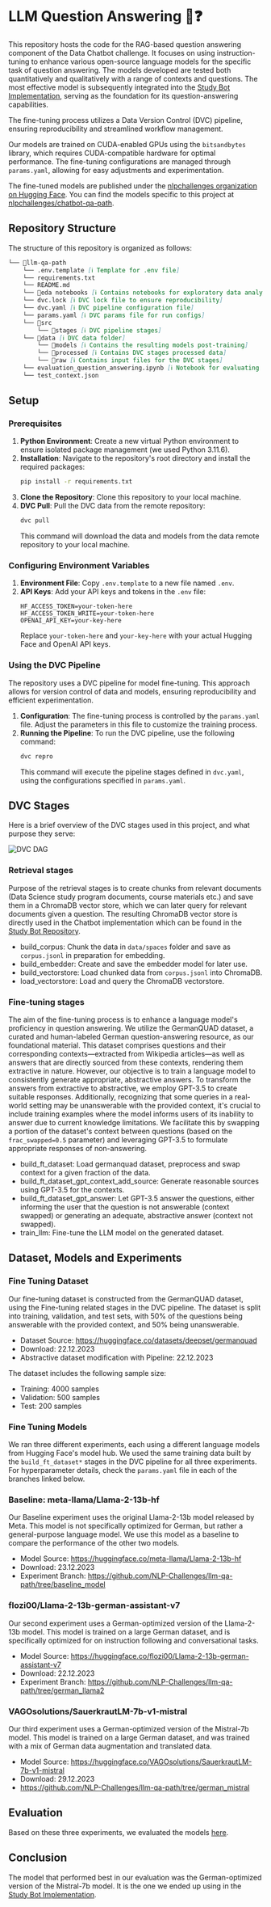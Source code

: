 # LLM Question Answering 🤖❓

This repository hosts the code for the RAG-based question answering component of the Data Chatbot challenge. It focuses on using instruction-tuning to enhance various open-source language models for the specific task of question answering. The models developed are tested both quantitatively and qualitatively with a range of contexts and questions. The most effective model is subsequently integrated into the [Study Bot Implementation](https://github.com/NLP-Challenges/Study-Bot), serving as the foundation for its question-answering capabilities.

The fine-tuning process utilizes a Data Version Control (DVC) pipeline, ensuring reproducibility and streamlined workflow management.

Our models are trained on CUDA-enabled GPUs using the `bitsandbytes` library, which requires CUDA-compatible hardware for optimal performance. The fine-tuning configurations are managed through `params.yaml`, allowing for easy adjustments and experimentation.

The fine-tuned models are published under the [nlpchallenges organization on Hugging Face](https://huggingface.co/nlpchallenges). You can find the models specific to this project at [nlpchallenges/chatbot-qa-path](https://huggingface.co/nlpchallenges/chatbot-qa-path).

## Repository Structure

The structure of this repository is organized as follows:

```markdown
└── 📁llm-qa-path
    └── .env.template [ℹ️ Template for .env file]
    └── requirements.txt
    └── README.md
    └── 📁eda notebooks [ℹ️ Contains notebooks for exploratory data analysis]
    └── dvc.lock [ℹ️ DVC lock file to ensure reproducibility]
    └── dvc.yaml [ℹ️ DVC pipeline configuration file]
    └── params.yaml [ℹ️ DVC params file for run configs]
    └── 📁src
        └── 📁stages [ℹ️ DVC pipeline stages]
    └── 📁data [ℹ️ DVC data folder]
        └── 📁models [ℹ️ Contains the resulting models post-training]
        └── 📁processed [ℹ️ Contains DVC stages processed data]
        └── 📁raw [ℹ️ Contains input files for the DVC stages]
    └── evaluation_question_answering.ipynb [ℹ️ Notebook for evaluating the models (NPR MC2)]
    └── test_context.json
```

## Setup

### Prerequisites

1. **Python Environment**: Create a new virtual Python environment to ensure isolated package management (we used Python 3.11.6).
2. **Installation**: Navigate to the repository's root directory and install the required packages:
   ```bash
   pip install -r requirements.txt
   ```
3. **Clone the Repository**: Clone this repository to your local machine.
4. **DVC Pull**: Pull the DVC data from the remote repository:
   ```bash
   dvc pull
   ```
   This command will download the data and models from the data remote repository to your local machine.

### Configuring Environment Variables

1. **Environment File**: Copy `.env.template` to a new file named `.env`.
2. **API Keys**: Add your API keys and tokens in the `.env` file:
   ```
   HF_ACCESS_TOKEN=your-token-here
   HF_ACCESS_TOKEN_WRITE=your-token-here
   OPENAI_API_KEY=your-key-here
   ```
   Replace `your-token-here` and `your-key-here` with your actual Hugging Face and OpenAI API keys.

### Using the DVC Pipeline

The repository uses a DVC pipeline for model fine-tuning. This approach allows for version control of data and models, ensuring reproducibility and efficient experimentation.

1. **Configuration**: The fine-tuning process is controlled by the `params.yaml` file. Adjust the parameters in this file to customize the training process.
2. **Running the Pipeline**: To run the DVC pipeline, use the following command:
   ```bash
   dvc repro
   ```
   This command will execute the pipeline stages defined in `dvc.yaml`, using the configurations specified in `params.yaml`.

## DVC Stages

Here is a brief overview of the DVC stages used in this project, and what purpose they serve:

![DVC DAG](img/DVC_dag.png)

### Retrieval stages

Purpose of the retrieval stages is to create chunks from relevant documents (Data Science study program documents, course materials etc.) and save them in a ChromaDB vector store, which we can later query for relevant documents given a question. The resulting ChromaDB vector store is directly used in the Chatbot implementation which can be found in the [Study Bot Repository](https://github.com/NLP-Challenges/Study-Bot).

- build_corpus: Chunk the data in `data/spaces` folder and save as `corpus.jsonl` in preparation for embedding.
- build_embedder: Create and save the embedder model for later use.
- build_vectorstore: Load chunked data from `corpus.jsonl` into ChromaDB.
- load_vectorstore: Load and query the ChromaDB vectorstore.

### Fine-tuning stages

The aim of the fine-tuning process is to enhance a language model's proficiency in question answering. We utilize the GermanQUAD dataset, a curated and human-labeled German question-answering resource, as our foundational material. This dataset comprises questions and their corresponding contexts—extracted from Wikipedia articles—as well as answers that are directly sourced from these contexts, rendering them extractive in nature. However, our objective is to train a language model to consistently generate appropriate, abstractive answers. To transform the answers from extractive to abstractive, we employ GPT-3.5 to create suitable responses. Additionally, recognizing that some queries in a real-world setting may be unanswerable with the provided context, it's crucial to include training examples where the model informs users of its inability to answer due to current knowledge limitations. We facilitate this by swapping a portion of the dataset's context between questions (based on the `frac_swapped=0.5` parameter) and leveraging GPT-3.5 to formulate appropriate responses of non-answering.

- build_ft_dataset: Load germanquad dataset, preprocess and swap context for a given fraction of the data.
- build_ft_dataset_gpt_context_add_source: Generate reasonable sources using GPT-3.5 for the contexts.
- build_ft_dataset_gpt_answer: Let GPT-3.5 answer the questions, either informing the user that the question is not answerable (context swapped) or generating an adequate, abstractive answer (context not swapped).
- train_llm: Fine-tune the LLM model on the generated dataset.

## Dataset, Models and Experiments

### Fine Tuning Dataset

Our fine-tuning dataset is constructed from the GermanQUAD dataset, using the Fine-tuning related stages in the DVC pipeline. The dataset is split into training, validation, and test sets, with 50% of the questions being answerable with the provided context, and 50% being unanswerable.

- Dataset Source: https://huggingface.co/datasets/deepset/germanquad
- Download: 22.12.2023
- Abstractive dataset modification with Pipeline: 22.12.2023

The dataset includes the following sample size:

- Training: 4000 samples
- Validation: 500 samples
- Test: 200 samples

### Fine Tuning Models

We ran three different experiments, each using a different language models from Hugging Face's model hub. We used the same training data built by the `build_ft_dataset*` stages in the DVC pipeline for all three experiments. For hyperparameter details, check the `params.yaml` file in each of the branches linked below.

### Baseline: meta-llama/Llama-2-13b-hf

Our Baseline experiment uses the original Llama-2-13b model released by Meta. This model is not specifically optimized for German, but rather a general-purpose language model. We use this model as a baseline to compare the performance of the other two models.

- Model Source: https://huggingface.co/meta-llama/Llama-2-13b-hf
- Download: 23.12.2023
- Experiment Branch: https://github.com/NLP-Challenges/llm-qa-path/tree/baseline_model

### flozi00/Llama-2-13b-german-assistant-v7

Our second experiment uses a German-optimized version of the Llama-2-13b model. This model is trained on a large German dataset, and is specifically optimized for on instruction following and conversational tasks.

- Model Source: https://huggingface.co/flozi00/Llama-2-13b-german-assistant-v7
- Download: 22.12.2023
- Experiment Branch: https://github.com/NLP-Challenges/llm-qa-path/tree/german_llama2

### VAGOsolutions/SauerkrautLM-7b-v1-mistral

Our third experiment uses a German-optimized version of the Mistral-7b model. This model is trained on a large German dataset, and was trained with a mix of German data augmentation and translated data.

- Model Source: https://huggingface.co/VAGOsolutions/SauerkrautLM-7b-v1-mistral
- Download: 29.12.2023
- https://github.com/NLP-Challenges/llm-qa-path/tree/german_mistral

## Evaluation

Based on these three experiments, we evaluated the models [here](evaluation_question_answering.ipynb).

## Conclusion

The model that performed best in our evaluation was the German-optimized version of the Mistral-7b model. It is the one we ended up using in the [Study Bot Implementation](https://github.com/NLP-Challenges/Study-Bot).
